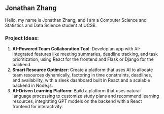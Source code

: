 ## Jonathan Zhang

Hello, my name is Jonathan Zhang, and I am a Computer Science and Statistics and Data Science student at UCSB.

### Project Ideas:
1. **AI-Powered Team Collaboration Tool**: Develop an app with AI-integrated features like meeting summaries, deadline tracking, and task prioritization, using React for the frontend and Flask or Django for the backend.
2. **Smart Resource Optimizer**: Create a platform that uses AI to allocate team resources dynamically, factoring in time constraints, deadlines, and availability, with a sleek dashboard built in React and a scalable backend in Node.js.
3. **AI-Driven Learning Platform**: Build a platform that uses natural language processing to customize study plans and recommend learning resources, integrating GPT models on the backend with a React frontend for interactivity.
